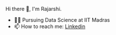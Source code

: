 Hi there 👋, I'm Rajarshi.

- 🙇‍♂️ Pursuing Data Science at IIT Madras
- 📫 How to reach me: [Linkedin](https://www.linkedin.com/in/rajarshi-roy-ceo/)
